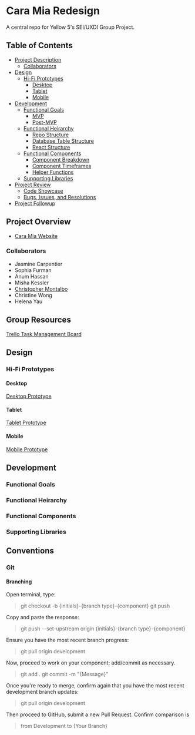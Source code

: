 # Cara Mia Redesign

A central repo for Yellow 5's SEI/UXDI Group Project.

## Table of Contents

- [Project Description](#project-description)
  - [Collaborators](#collaborators)
- [Design](#design)
  - [Hi-Fi Prototypes](#hi-fi-prototypes)
    - [Desktop](#desktop)
    - [Tablet](#tablet)
    - [Mobile](#mobile)
- [Development](#development)
  - [Functional Goals](#functional-goals)
    - [MVP](#mvp)
    - [Post-MVP](#post-mvp)
  - [Functional Heirarchy](#functional-heirarchy)
    - [Repo Structure](#repo-structure)
    - [Database Table Structure](#express-database-structure)
    - [React Structure](#react-structure)
  - [Functional Components](#functional-components)
    - [Component Breakdown](#component-breakdown)
    - [Component Timeframes](#component-timeframes)
    - [Helper Functions](#helper-functions)
  - [Supporting Libraries](#supporting-libraries)
- [Project Review](#project-review)
  - [Code Showcase](#code-showcase)
  - [Bugs, Issues, and Resolutions](#issues-&-resolutions)
- [Project Followup](#project-followup)

## Project Overview

* [Cara Mia Website](http://queensvillage.caramiarestaurant.com/)

### Collaborators
* Jasmine Carpentier
* Sophia Furman
* Anum Hassan
* Misha Kessler
* [Christopher Montalbo](https://github.com/Montyrivers)
* Christine Wong
* Helena Yau

## Group Resources

[Trello Task Management Board](https://trello.com/invite/b/U6agF1Ji/fa54cb61249d72bafbc8191c94cf5f56/cara-mia-user-stories)


## Design 


### Hi-Fi Prototypes

#### Desktop
[Desktop Prototype](https://projects.invisionapp.com/share/35T4VR2TNSX)

#### Tablet
[Tablet Prototype](https://projects.invisionapp.com/share/DHT4VOL7UYQ)

#### Mobile
[Mobile Prototype](https://projects.invisionapp.com/share/7PT4T3FG3H9#/screens)


## Development

### Functional Goals

### Functional Heirarchy

### Functional Components

### Supporting Libraries


## Conventions

### Git

#### Branching

Open terminal, type:
> git checkout -b {initials}-{branch type}-{component}
> git push

Copy and paste the response:
> git push --set-upstream origin {initials}-{branch type}-{component}

Ensure you have the most recent branch progress:
> git pull origin development

Now, proceed to work on your component; add/commit as necessary.
> git add .
> git commit -m "{Message}"

Once you're ready to merge, confirm again that you have the most recent development branch updates:
> git pull origin development

Then proceed to GitHub, submit a new Pull Request. Confirm comparison is 
> from Development to {Your Branch}


